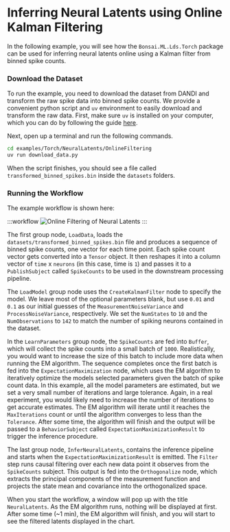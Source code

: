 # Inferring Neural Latents using Online Kalman Filtering

In the following example, you will see how the `Bonsai.ML.Lds.Torch` package can be used for inferring neural latents online using a Kalman filter from binned spike counts.

### Download the Dataset

To run the example, you need to download the dataset from DANDI and transform the raw spike data into binned spike counts. We provide a convenient python script and `uv` environment to easily download and transform the raw data. First, make sure `uv` is installed on your computer, which you can do by following the guide [here](https://docs.astral.sh/uv/getting-started/installation/).

Next, open up a terminal and run the following commands.

```bash
cd examples/Torch/NeuralLatents/OnlineFiltering
uv run download_data.py
```

When the script finishes, you should see a file called `transformed_binned_spikes.bin` inside the `datasets` folders.

### Running the Workflow

The example workflow is shown here:

:::workflow
![Online Filtering of Neural Latents](OnlineFiltering.bonsai)
:::

The first group node, `LoadData`, loads the `datasets/transformed_binned_spikes.bin` file and produces a sequence of binned spike counts, one vector for each time point. Each spike count vector gets converted into a `Tensor` object. It then reshapes it into a column vector of `time` x `neurons` (in this case, time is `1`) and passes it to a `PublishSubject` called `SpikeCounts` to be used in the downstream processing pipeline.

The `LoadModel` group node uses the `CreateKalmanFilter` node to specify the model. We leave most of the optional parameters blank, but use `0.01` and `0.1` as our initial guesses of the `MeasurementNoiseVariance` and `ProcessNoiseVariance`, respectively. We set the `NumStates` to `10` and the `NumObservations` to `142` to match the number of spiking neurons contained in the dataset.

In the `LearnParameters` group node, the `SpikeCounts` are fed into `Buffer`, which will collect the spike counts into a small batch of `1000`. Realistically, you would want to increase the size of this batch to include more data when running the EM algorithm. The sequence completes once the first batch is fed into the `ExpectationMaximization` node, which uses the EM algorithm to iteratively optimize the models selected parameters given the batch of spike count data. In this example, all the model parameters are estimated, but we set a very small number of iterations and large tolerance. Again, in a real experiment, you would likely need to increase the number of iterations to get accurate estimates. The EM algorithm will iterate until it reaches the `MaxIterations` count or until the algorithm converges to less than the `Tolerance`. After some time, the algorithm will finish and the output will be passed to a `BehaviorSubject` called `ExpectationMaximizationResult` to trigger the inference procedure.

The last group node, `InferNeuralLatents`, contains the inference pipeline and starts when the `ExpectationMaximizationResult` is emitted. The `Filter` step runs causal filtering over each new data point it observes from the `SpikeCounts` subject. This output is fed into the `Orthogonalize` node, which extracts the principal components of the measurement function and projects the state mean and covariance into the orthogonalized space.

When you start the workflow, a window will pop up with the title `NeuralLatents`. As the EM algorithm runs, nothing will be displayed at first. After some time (~1 min), the EM algorithm will finish, and you will start to see the filtered latents displayed in the chart.